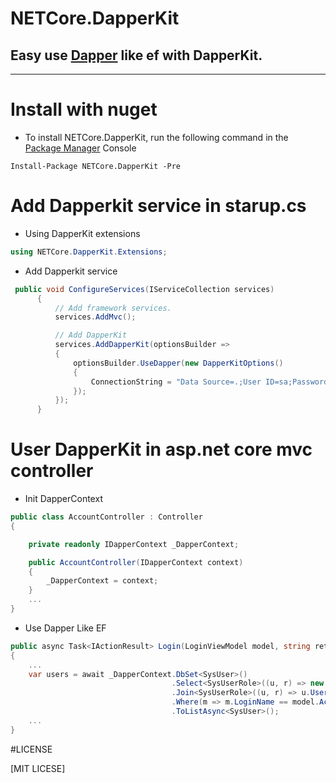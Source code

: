 # NETCore.DapperKit

## Easy use [Dapper](https://github.com/StackExchange/Dapper) like ef with DapperKit.


---

# Install with nuget

- To install NETCore.DapperKit, run the following command in the [Package Manager](https://docs.microsoft.com/zh-cn/nuget/tools/package-manager-console) Console

```
Install-Package NETCore.DapperKit -Pre
```

# Add Dapperkit service in starup.cs

- Using DapperKit extensions

```csharp
using NETCore.DapperKit.Extensions;
```

- Add Dapperkit service

```csharp
 public void ConfigureServices(IServiceCollection services)
      {
          // Add framework services.
          services.AddMvc();

          // Add DapperKit
          services.AddDapperKit(optionsBuilder =>
          {
              optionsBuilder.UseDapper(new DapperKitOptions()
              {
                  ConnectionString = "Data Source=.;User ID=sa;Password='123456';Initial Catalog=DapperDb;MultipleActiveResultSets=True;"
              });
          });
      }

```

# User DapperKit in asp.net core mvc controller

- Init DapperContext
```csharp
public class AccountController : Controller
{

    private readonly IDapperContext _DapperContext;

    public AccountController(IDapperContext context)
    {
        _DapperContext = context;
    }
    ...
}
```

- Use Dapper Like EF

```csharp
public async Task<IActionResult> Login(LoginViewModel model, string returnUrl = null)
{
    ...
    var users = await _DapperContext.DbSet<SysUser>()
                                    .Select<SysUserRole>((u, r) => new SysUser() { Id = u.Id, IsAdmin = u.IsAdmin, LoginName = u.LoginName, LoginPwd = u.LoginPwd, CreateTime = u.CreateTime, UserName = u.UserName, UserRoleNo = u.UserRoleNo, RoleName = r.Name })
                                    .Join<SysUserRole>((u, r) => u.UserRoleNo == r.No)
                                    .Where(m => m.LoginName == model.Account && m.LoginPwd == model.Password)
                                    .ToListAsync<SysUser>();
    ...                                 
}
```

#LICENSE

[MIT LICESE]


